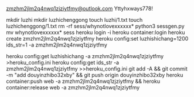 zmzhm2jlm2q4nwq1zjziytfmy@outlook.com
Yttyhxways778!

mkdir luzhi
mkdir luzhichenggong
touch luzhi/1.txt
touch luzhichenggong/1.txt
rm -rf sess/whynotlovexxxxxx*
python3 sessgen.py
mv whynotlovexxxxxx* sess
heroku login -i
heroku container:login
heroku create zmzhm2jlm2q4nwq1zjziytfmy
heroku config:set luzhishichang=1200 ids_str=1 -a zmzhm2jlm2q4nwq1zjziytfmy

heroku config:get luzhishichang -a zmzhm2jlm2q4nwq1zjziytfmy >heroku_config.ini
heroku config:get ids_str -a zmzhm2jlm2q4nwq1zjziytfmy >>heroku_config.ini
git add -A && git commit -m "add douyinzhibo32xby" && git push origin douyinzhibo32xby
heroku container:push web -a zmzhm2jlm2q4nwq1zjziytfmy && heroku container:release web -a zmzhm2jlm2q4nwq1zjziytfmy